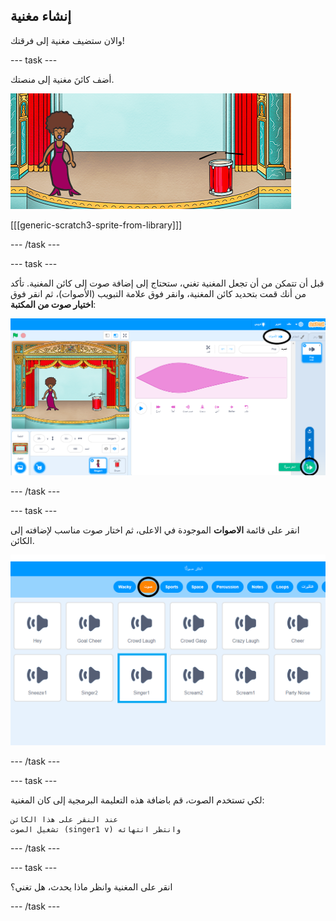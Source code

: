 ## إنشاء مغنية

والان ستضيف مغنية إلى فرقتك!

\--- task \---

أضف كائنَ مغنية إلى منصتك.

![لقطة الشاشة](images/band-singer-mic.png)

[[[generic-scratch3-sprite-from-library]]]

\--- /task \---

\--- task \---

قبل أن تتمكن من أن تجعل المغنية تغني، ستحتاج إلى إضافة صوت إلى كائن المغنية. تأكد من أنك قمت بتحديد كائن المغنية، وانقر فوق علامة التبويب (الأصوات)، ثم انقر فوق **اختيار صوت من المكتبة**:

![لقطة الشاشة](images/band-import-sound-annotated.png)

\--- /task \---

\--- task \---

انقر على قائمة **الاصوات** الموجودة في الاعلى، ثم اختار صوت مناسب لإضافته إلى الكائن.

![لقطة الشاشة](images/band-choose-sound.png)

\--- /task \---

\--- task \---

لكي تستخدم الصوت، قم باضافة هذه التعليمة البرمجية إلى كان المغنية:

```blocks3
عند النقر على هذا الكائن
تشغيل الصوت (singer1 v) وانتظر انتهائه
```

\--- /task \---

\--- task \---

انقر على المغنية وانظر ماذا يحدث، هل تغني؟

\--- /task \---